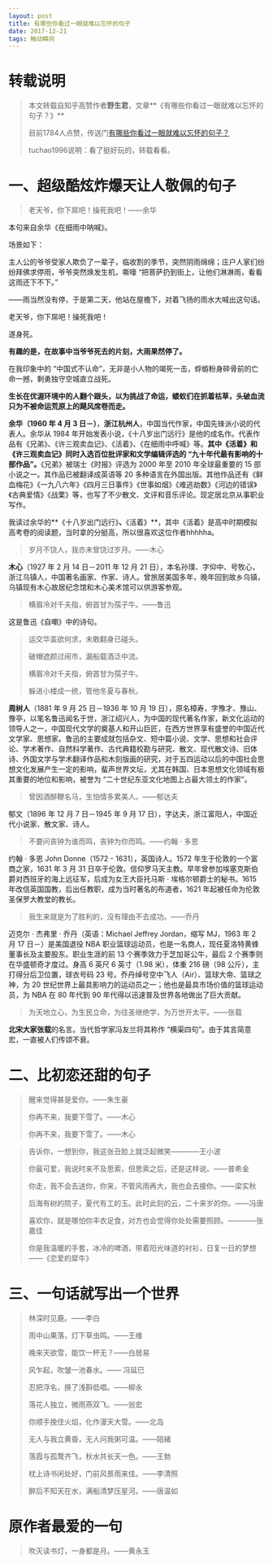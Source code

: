 ```yaml
---
layout: post
title: 有哪些你看过一眼就难以忘怀的句子
date: 2017-12-21
tags: 触动瞬间
---
```


# 转载说明

> 本文转载自知乎高赞作者**野生君**，文章**《有哪些你看过一眼就难以忘怀的句子？》**
> 
> 目前1784人点赞，传送门[有哪些你看过一眼就难以忘怀的句子？](https://www.zhihu.com/question/38501171/answer/275040108)
>
> tuchao1996说明：看了挺好玩的，转载看看。

# 一、超级酷炫炸爆天让人敬佩的句子

> 老天爷，你下屌吧！操死我吧！——余华

本句来自余华《在细雨中呐喊》。

场景如下：

主人公的爷爷受家人欺负了一辈子，临收割的季节，突然阴雨绵绵；庄户人家们纷纷拜佛求停雨，爷爷突然焕发生机，嘶嚎 “把菩萨扔到街上，让他们淋淋雨，看看这雨还下不下。”

——雨当然没有停，于是第二天，他站在屋檐下，对着飞扬的雨水大喊出这句话。

老天爷，你下屌吧！操死我吧！

遂身死。

**有趣的是，在故事中当爷爷死去的片刻，大雨果然停了。**

在我印象中的 “中国式不认命”，无非是小人物的竭死一击，蜉蝣粉身碎骨前的亡命一撼，剩勇独守空城直立战死。

**生长在优渥环境中的人翻个跟头，以为挑战了命运，蝼蚁们在抓着枯草，头破血流只为不被命运荒原上的飓风席卷而走。**


**余华（1960 年 4 月 3 日－）**，**浙江杭州人**，中国当代作家，中国先锋派小说的代表人。余华从 1984 年开始发表小说，《十八岁出门远行》是他的成名作。代表作品有《兄弟》、《许三观卖血记》、《活着》、《在细雨中呼喊》等。**其中《活着》和《许三观卖血记》同时入选百位批评家和文学编辑评选的 “九十年代最有影响的十部作品”。**《兄弟》被瑞士《时报》评选为 2000 年至 2010 年全球最重要的 15 部小说之一。其作品已被翻译成英语等 20 多种语言在外国出版。其他作品还有《鲜血梅花》《一九八六年》《四月三日事件》《世事如烟》《难逃劫数》《河边的错误》《古典爱情》《战栗》等，也写了不少散文、文评和音乐评论。现定居北京从事职业写作。

我读过余华的**《十八岁出门远行》**、**《活着》**，其中《活着》是高中时期模拟高考卷的阅读题，当时拿的分挺高，所以很喜欢这位作者hhhhha。

> 岁月不饶人，我亦未曾饶过岁月。——木心

**木心**（1927 年 2 月 14 日－2011 年 12 月 21 日），本名孙璞、字仰中、号牧心，浙江乌镇人，中国著名画家、作家、诗人。曾旅居美国多年，晚年回到故乡乌镇，乌镇现有木心故居纪念馆和木心美术馆可以供游客参观。

> 横眉冷对千夫指，俯首甘为孺子牛。——鲁迅

这是鲁迅《自嘲》中的诗句。

>运交华盖欲何求，未敢翻身已碰头。
>
>破帽遮颜过闹市，漏船载酒泛中流。
>
>横眉冷对千夫指，俯首甘为孺子牛。
>
>躲进小楼成一统，管他冬夏与春秋。

**周树人**（1881 年 9 月 25 日－1936 年 10 月 19 日），原名樟寿，字豫才、豫山、豫亭，以笔名鲁迅闻名于世，浙江绍兴人，为中国的现代著名作家，新文化运动的领导人之一，中国现代文学的奠基人和开山巨匠，在西方世界享有盛誉的中国近代文学家、思想家。鲁迅的主要成就包括杂文、短中篇小说、文学、思想和社会评论、学术著作、自然科学著作、古代典籍校勘与研究、散文、现代散文诗、旧体诗、外国文学与学术翻译作品和木刻版画的研究，对于五四运动以后的中国社会思想文化发展产生一定的影响，蜚声世界文坛，尤其在韩国、日本思想文化领域有极其重要的地位和影响，被誉为 “二十世纪东亚文化地图上占最大领土的作家”。

> 曾因酒醉鞭名马，生怕情多累美人。——郁达夫

郁文（1896 年 12 月 7 日－1945 年 9 月 17 日），字达夫，浙江富阳人，中国近代小说家、散文家、诗人。

> 不要问丧钟为谁而鸣，丧钟为你而鸣。——约翰 · 多恩

约翰 · 多恩 John Donne（1572 - 1631），英国诗人。1572 年生于伦敦的一个富商之家，1631 年 3 月 31 日卒于伦敦。信仰罗马天主教。早年曾参加埃塞克斯伯爵对西班牙的海上远征军，后成为女王大臣托马斯 · 埃格尔顿爵士的秘书。1615 年改信英国国教，后出任教职，成为当时著名的布道者，1621 年起被任命为伦敦圣保罗大教堂的教长。

> 我生来就是为了胜利的，没有理由不去成功。——乔丹

迈克尔 · 杰弗里 · 乔丹（英语：Michael Jeffrey Jordan，缩写 MJ，1963 年 2 月 17 日－）是美国退役 NBA 职业篮球运动员，也是一名商人，现任夏洛特黄蜂董事长及主要股东。职业生涯的前 13 个赛季效力于芝加哥公牛，最后 2 个赛季则在华盛顿奇才度过。身高 6 英尺 6 英寸（1.98 米），体重 216 磅（98 公斤），主打得分后卫位置，球衣号码 23 号。乔丹绰号空中飞人（Air）、篮球大帝、篮球之神，为 20 世纪世界上最具影响力的运动员之一；他也是最具市场价值的篮球运动员，为 NBA 在 80 年代到 90 年代得以迅速普及世界各地做出了巨大贡献。

> 为天地立心，为生民立命，为往圣继绝学，为万世开太平。——张载

**北宋大家张载**的名言。当代哲学家冯友兰将其称作 “横渠四句”。由于其言简意宏，一直被人们传颂不衰。

# 二、比初恋还甜的句子

> 醒来觉得甚是爱你。——朱生豪
> 
> 你再不来，我要下雪了。——木心
> 
> 你再不来，我要下雪了。——木心

> 告诉你，一想到你，我这张丑脸上就泛起微笑————王小波
> 
> 你最可爱，我说时来不及思索，但思索之后，还是这样说。——普希金
> 
> 你走，我不会去送你，你来，不管风雨再大，我也会去接你。——梁实秋
> 
> 后海有树的院子，夏代有工的玉。此时此刻的云，二十来岁的你。——冯唐
> 
> 喜欢你，就是哪怕你丰衣足食，对方也会觉得你处处需要照顾。————张嘉佳
> 
> 你是我温暖的手套，冰冷的啤酒，带着阳光味道的衬衫，日复一日的梦想——《恋爱的犀牛》

# 三、一句话就写出一个世界

> 林深时见鹿。——李白
> 
> 雨中山果落，灯下草虫鸣。——王维
> 
> 晚来天欲雪，能饮一杯无？——白居易
> 
> 风乍起，吹皱一池春水。—— 冯延巳
> 
> 忍把浮名，换了浅斟低唱。——柳永
> 
> 落花人独立，微雨燕双飞。——翁宏
> 
> 你顺手挽住火焰，化作漫天大雪。——北岛
> 
> 无人与我立黄昏，无人问我粥可温。——陌緒
> 
> 落霞与孤鹜齐飞，秋水共长天一色。——王勃
> 
> 枕上诗书闲处好，门前风景雨来佳。——李清照
> 
> 醉后不知天在水，满船清梦压星河。——唐温如

# 原作者最爱的一句

> 吹灭读书灯，一身都是月。——黄永玉